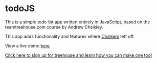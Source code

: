 todoJS
======

This is a simple todo list app written entirely in JavaScript, based on the teamtreehouse.com course by Andrew Chalkley.

This app adds functionality and features where <a href="https://github.com/chalkers">Chalkers</a> left off.

View a live demo <a href="http://paulrazgaitis.com/lab/todo/">here</a>

<a href="http://referrals.trhou.se/paulrazgaitis">Click here to sign up for treehouse and learn how you can make one too!</a>
